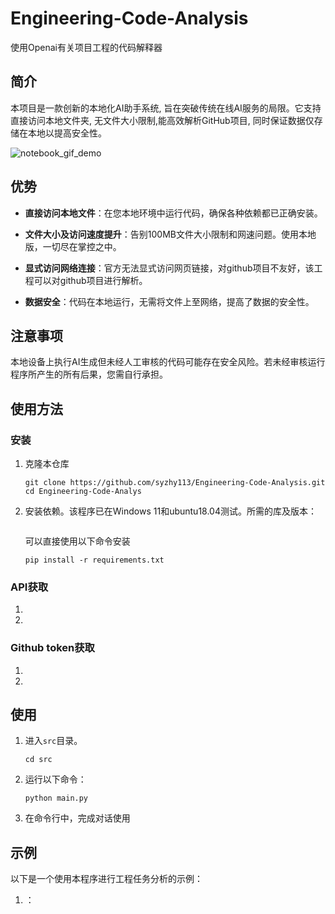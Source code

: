 # Engineering-Code-Analysis
使用Openai有关项目工程的代码解释器

## 简介

本项目是一款创新的本地化AI助手系统,
旨在突破传统在线AI服务的局限。它支持直接访问本地文件夹,
无文件大小限制,能高效解析GitHub项目,
同时保证数据仅存储在本地以提高安全性。

[//]: # (图片一)
![notebook_gif_demo](image/1.gif)

## 优势

- **直接访问本地文件**：在您本地环境中运行代码，确保各种依赖都已正确安装。

- **文件大小及访问速度提升**：告别100MB文件大小限制和网速问题。使用本地版，一切尽在掌控之中。

- **显式访问网络连接**：官方无法显式访问网页链接，对github项目不友好，该工程可以对github项目进行解析。
-  **数据安全**：代码在本地运行，无需将文件上至网络，提高了数据的安全性。

## 注意事项
本地设备上执行AI生成但未经人工审核的代码可能存在安全风险。若未经审核运行程序所产生的所有后果，您需自行承担。

## 使用方法

### 安装

1. 克隆本仓库
   ```shell
   git clone https://github.com/syzhy113/Engineering-Code-Analysis.git
   cd Engineering-Code-Analys
   ```

2. 安装依赖。该程序已在Windows 11和ubuntu18.04测试。所需的库及版本：
   ```text 

   ```
   可以直接使用以下命令安装
   ```shell
   pip install -r requirements.txt
   ```

### API获取
1. 

2. 
### Github token获取
1. 

2. 

## 使用

1. 进入`src`目录。
   ```shell
   cd src
   ```

2. 运行以下命令：
   ```shell
   python main.py
   ```

3. 在命令行中，完成对话使用



## 示例

以下是一个使用本程序进行工程任务分析的示例：

1. ：
   ![]()



